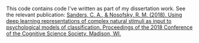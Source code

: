 This code contains code I've written as part of my dissertation work. See the relevant publication: [Sanders, C. A., & Nosofsky, R. M.  (2018). Using deep learning representations of complex natural stimuli as input to psychological models of classification.  Proceedings of the 2018 Conference of the Cognitive Science Society, Madison, WI.](http://www.cogs.indiana.edu/nosofsky/pubs/sanders_cogsci_proceedings_2018.pdf)
